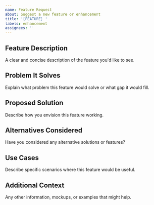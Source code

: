 ```yaml
---
name: Feature Request
about: Suggest a new feature or enhancement
title: '[FEATURE] '
labels: enhancement
assignees: ''
---
```


## Feature Description
A clear and concise description of the feature you'd like to see.

## Problem It Solves
Explain what problem this feature would solve or what gap it would fill.

## Proposed Solution
Describe how you envision this feature working.

## Alternatives Considered
Have you considered any alternative solutions or features?

## Use Cases
Describe specific scenarios where this feature would be useful.

## Additional Context
Any other information, mockups, or examples that might help.
